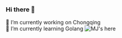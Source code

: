 ### Hi there 👋
 🔭 I’m currently working on Chongqing<br>
 🌱 I’m currently learning  Golang
 ![MJ's here](https://github-readme-stats.vercel.app/api?username=MJgopher)




